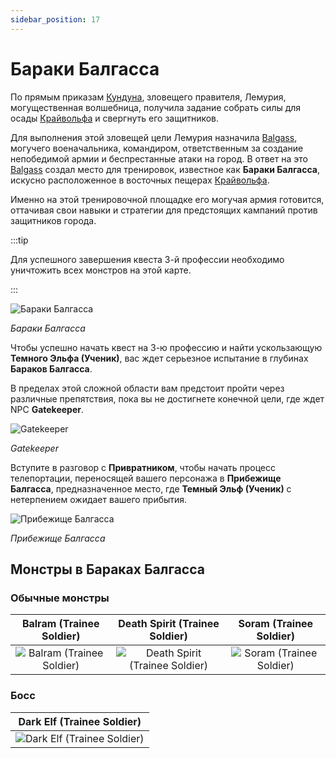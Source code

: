 ```yaml
---
sidebar_position: 17
---
```


# Бараки Балгасса

По прямым приказам [Кундуна](/special-monsters/bosses/kundun), зловещего правителя, Лемурия, могущественная волшебница, получила задание собрать силы для осады [Крайвольфа](/maps/crywolf) и свергнуть его защитников.

Для выполнения этой зловещей цели Лемурия назначила [Balgass](/special-monsters/bosses/balgass), могучего военачальника, командиром, ответственным за создание непобедимой армии и беспрестанные атаки на город. В ответ на это [Balgass](/special-monsters/bosses/balgass) создал место для тренировок, известное как **Бараки Балгасса**, искусно расположенное в восточных пещерах [Крайвольфа](/maps/crywolf).

Именно на этой тренировочной площадке его могучая армия готовится, оттачивая свои навыки и стратегии для предстоящих кампаний против защитников города.

:::tip

Для успешного завершения квеста 3-й профессии необходимо уничтожить всех монстров на этой карте.

:::

![Бараки Балгасса](/img/maps/barracks.webp)

_Бараки Балгасса_

Чтобы успешно начать квест на 3-ю профессию и найти ускользающую **Темного Эльфа (Ученик)**, вас ждет серьезное испытание в глубинах **Бараков Балгасса**.

В пределах этой сложной области вам предстоит пройти через различные препятствия, пока вы не достигнете конечной цели, где ждет NPC **Gatekeeper**.

![Gatekeeper](/img/npc/gatekeeper.jpg)

_Gatekeeper_

Вступите в разговор с **Привратником**, чтобы начать процесс телепортации, переносящей вашего персонажа в **Прибежище Балгасса**, предназначенное место, где **Темный Эльф (Ученик)** с нетерпением ожидает вашего прибытия.

![Прибежище Балгасса](/img/maps/refuge-of-balgass.jpg)

_Прибежище Балгасса_

## Монстры в Бараках Балгасса

### Обычные монстры

|                        Balram (Trainee Soldier)                        |                           Death Spirit (Trainee Soldier)                           |                       Soram (Trainee Soldier)                        |
| :--------------------------------------------------------------------: | :--------------------------------------------------------------------------------: | :------------------------------------------------------------------: |
| ![Balram (Trainee Soldier)](/img/monsters/barracks/balram-trainee.jpg) | ![Death Spirit (Trainee Soldier)](/img/monsters/barracks/death-spirit-trainee.jpg) | ![Soram (Trainee Soldier)](/img/monsters/barracks/soram-trainee.jpg) |

### Босс

|                         Dark Elf (Trainee Soldier)                         |
| :------------------------------------------------------------------------: |
| ![Dark Elf (Trainee Soldier)](/img/monsters/barracks/dark-elf-trainee.jpg) |
